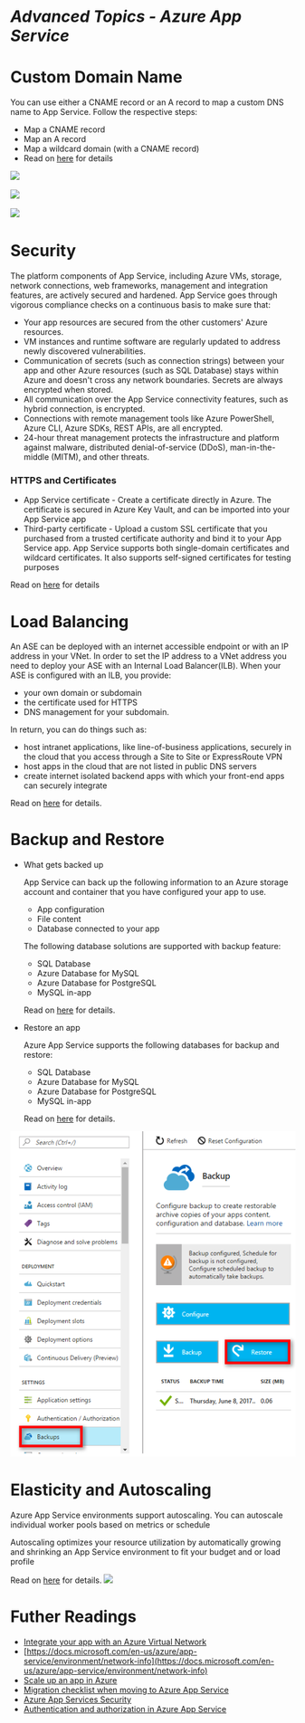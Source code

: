 # _Advanced Topics - Azure App Service_

# Custom Domain Name
You can use either a CNAME record or an A record to map a custom DNS name to App Service. Follow the respective steps:
- Map a CNAME record
- Map an A record
- Map a wildcard domain (with a CNAME record)
- Read on [here](https://docs.microsoft.com/en-us/Azure/app-service/app-service-web-tutorial-custom-domain) for details

![](https://docs.microsoft.com/en-us/Azure/app-service/media/app-service-web-tutorial-custom-domain/cname-record.png)

![](https://docs.microsoft.com/en-us/Azure/app-service/media/app-service-web-tutorial-custom-domain/custom-domain-menu.png)

![](https://docs.microsoft.com/en-us/Azure/app-service/media/app-service-web-tutorial-custom-domain/validate-domain-name-cname.png)

# Security

The platform components of App Service, including Azure VMs, storage, network connections, web frameworks, management and integration features, are actively secured and hardened. App Service goes through vigorous compliance checks on a continuous basis to make sure that:

- Your app resources are secured from the other customers' Azure resources.
- VM instances and runtime software are regularly updated to address newly discovered vulnerabilities.
- Communication of secrets (such as connection strings) between your app and other Azure resources (such as SQL Database) stays within Azure and doesn't cross any network boundaries. Secrets are always encrypted when stored.
- All communication over the App Service connectivity features, such as hybrid connection, is encrypted.
- Connections with remote management tools like Azure PowerShell, Azure CLI, Azure SDKs, REST APIs, are all encrypted.
- 24-hour threat management protects the infrastructure and platform against malware, distributed denial-of-service (DDoS), man-in-the-middle (MITM), and other threats.

### HTTPS and Certificates

- App Service certificate - Create a certificate directly in Azure. The certificate is secured in Azure Key Vault, and can be imported into your App Service app
- Third-party certificate - Upload a custom SSL certificate that you purchased from a trusted certificate authority and bind it to your App Service app. App Service supports both single-domain certificates and wildcard certificates. It also supports self-signed certificates for testing purposes

Read on [here](https://docs.microsoft.com/en-us/azure/app-service/overview-security) for details

# Load Balancing
An ASE can be deployed with an internet accessible endpoint or with an IP address in your VNet. In order to set the IP address to a VNet address you need to deploy your ASE with an Internal Load Balancer(ILB). When your ASE is configured with an ILB, you provide:

- your own domain or subdomain
- the certificate used for HTTPS
- DNS management for your subdomain.

In return, you can do things such as:

- host intranet applications, like line-of-business applications, securely in the cloud that you access through a Site to Site or ExpressRoute VPN
- host apps in the cloud that are not listed in public DNS servers
- create internet isolated backend apps with which your front-end apps can securely integrate

Read on [here](https://docs.microsoft.com/en-us/azure/app-service/environment/app-service-environment-with-internal-load-balancer) for details.

# Backup and Restore

- What gets backed up

  App Service can back up the following information to an Azure storage account and container that you have configured your app to use.

   - App configuration
   - File content
   - Database connected to your app

  The following database solutions are supported with backup feature:

   - SQL Database
   - Azure Database for MySQL
   - Azure Database for PostgreSQL
   - MySQL in-app

  Read on [here](https://docs.microsoft.com/en-us/azure/app-service/manage-backup) for details.

- Restore an app

  Azure App Service supports the following databases for backup and restore:
  - SQL Database
  - Azure Database for MySQL
  - Azure Database for PostgreSQL
  - MySQL in-app

  Read on [here](https://docs.microsoft.com/en-us/azure/app-service/web-sites-restore) for details.

![](../../_media/deployment/azure/backuprestore.png)

# Elasticity and Autoscaling
Azure App Service environments support autoscaling. You can autoscale individual worker pools based on metrics or schedule

Autoscaling optimizes your resource utilization by automatically growing and shrinking an App Service environment to fit your budget and or load profile

Read on [here](https://docs.microsoft.com/en-us/azure/app-service/environment/app-service-environment-auto-scale) for details.
![](https://docs.microsoft.com/en-us/azure/app-service/environment/media/app-service-environment-auto-scale/introduction.png)

# Futher Readings
- [Integrate your app with an Azure Virtual Network](https://docs.microsoft.com/en-us/azure/app-service/web-sites-integrate-with-vnet)
- [https://docs.microsoft.com/en-us/azure/app-service/environment/network-info](https://docs.microsoft.com/en-us/azure/app-service/environment/network-info)
- [Scale up an app in Azure](https://docs.microsoft.com/en-us/Azure/app-service/web-sites-scale)
- [Migration checklist when moving to Azure App Service](https://azure.microsoft.com/en-us/blog/migration-checklist-when-moving-to-azure-app-service/?cdn=disable)
- [Azure App Services Security](https://blogs.msdn.microsoft.com/wriju/2017/04/23/azure-app-services-security/)
- [Authentication and authorization in Azure App Service](https://docs.microsoft.com/en-us/azure/app-service/overview-authentication-authorization)
